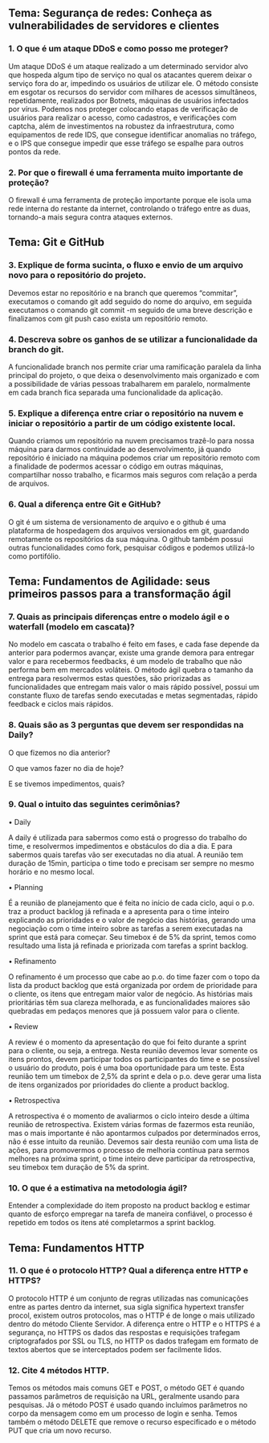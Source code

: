 ## Tema: Segurança de redes: Conheça as vulnerabilidades de servidores e clientes

### 1. O que é um ataque DDoS e como posso me proteger?

Um ataque DDoS é um ataque realizado a um determinado servidor alvo que hospeda algum tipo de serviço no qual os atacantes querem deixar o serviço fora do ar, impedindo os usuários de utilizar ele. O método consiste em esgotar os recursos do servidor com milhares de acessos simultâneos, repetidamente, realizados por Botnets, máquinas de usuários infectados por vírus.
Podemos nos proteger colocando etapas de verificação de usuários para realizar o acesso, como cadastros, e verificações com captcha, além de investimentos na robustez da infraestrutura, como equipamentos de rede IDS, que consegue identificar anomalias no tráfego, e o IPS que consegue impedir que esse tráfego se espalhe para outros pontos da rede.

### 2. Por que o firewall é uma ferramenta muito importante de proteção?

O firewall é uma ferramenta de proteção importante porque ele isola uma rede interna do restante da internet, controlando o tráfego entre as duas, tornando-a mais segura contra ataques externos.

## Tema: Git e GitHub

### 3. Explique de forma sucinta, o fluxo e envio de um arquivo novo para o repositório do projeto.

Devemos estar no repositório e na branch que queremos “commitar”, executamos o comando git add seguido do nome do arquivo, em seguida executamos o comando git commit -m seguido de uma breve descrição e finalizamos com git push caso exista um repositório remoto.

### 4. Descreva sobre os ganhos de se utilizar a funcionalidade da branch do git.

A funcionalidade branch nos permite criar uma ramificação paralela da linha principal do projeto, o que deixa o desenvolvimento mais organizado e com a possibilidade de várias pessoas trabalharem em paralelo, normalmente em cada branch fica separada uma funcionalidade da aplicação.

### 5. Explique a diferença entre criar o repositório na nuvem e iniciar o repositório a partir de um código existente local.

Quando criamos um repositório na nuvem precisamos trazê-lo para nossa máquina para darmos continuidade ao desenvolvimento, já quando repositório é iniciado na máquina podemos criar um repositório remoto com a finalidade de podermos acessar o código em outras máquinas, compartilhar nosso trabalho, e ficarmos mais seguros com relação a perda de arquivos.

### 6. Qual a diferença entre Git e GitHub?

O git é um sistema de versionamento de arquivo e o github é uma plataforma de hospedagem dos arquivos versionados em git, guardando remotamente os repositórios da sua máquina. O github também possui outras funcionalidades como fork, pesquisar códigos e podemos utilizá-lo como portifólio.

## Tema: Fundamentos de Agilidade: seus primeiros passos para a transformação ágil

### 7. Quais as principais diferenças entre o modelo ágil e o waterfall (modelo em cascata)?

No modelo em cascata o trabalho é feito em fases, e cada fase depende da anterior para podermos avançar, existe uma grande demora para entregar valor e para recebermos feedbacks, é um modelo de trabalho que não performa bem em mercados voláteis.
O método ágil quebra o tamanho da entrega para resolvermos estas questões, são priorizadas as funcionalidades que entregam mais valor o mais rápido possível, possui um constante fluxo de tarefas sendo executadas e metas segmentadas, rápido feedback e ciclos mais rápidos.

### 8. Quais são as 3 perguntas que devem ser respondidas na Daily?

O que fizemos no dia anterior?

O que vamos fazer no dia de hoje?

E se tivemos impedimentos, quais?

### 9. Qual o intuito das seguintes cerimônias?

• Daily

A daily é utilizada para sabermos como está o progresso do trabalho do time, e resolvermos impedimentos e obstáculos do dia a dia. E para sabermos quais tarefas vão ser executadas no dia atual. A reunião tem duração de 15min, participa o time todo e precisam ser sempre no mesmo horário e no mesmo local.

• Planning

É a reunião de planejamento que é feita no início de cada ciclo, aqui o p.o. traz a product backlog já refinada e a apresenta para o time inteiro explicando as prioridades e o valor de negócio das histórias, gerando uma negociação com o time inteiro sobre as tarefas a serem executadas na sprint que está para começar. Seu timebox é de 5% da sprint, temos como resultado uma lista já refinada e priorizada com tarefas a sprint backlog.

• Refinamento

O refinamento é um processo que cabe ao p.o. do time fazer com o topo da lista da product backlog que está organizada por ordem de prioridade para o cliente, os itens que entregam maior valor de negócio. As histórias mais prioritárias têm sua clareza melhorada, e as funcionalidades maiores são quebradas em pedaços menores que já possuem valor para o cliente.

• Review

A review é o momento da apresentação do que foi feito durante a sprint para o cliente, ou seja, a entrega. Nesta reunião devemos levar somente os itens prontos, devem participar todos os participantes do time e se possível o usuário do produto, pois é uma boa oportunidade para um teste. Esta reunião tem um timebox de 2,5% da sprint e dela o p.o. deve gerar uma lista de itens organizados por prioridades do cliente a product backlog.

• Retrospectiva

A retrospectiva é o momento de avaliarmos o ciclo inteiro desde a última reunião de retrospectiva. Existem várias formas de fazermos esta reunião, mas o mais importante é não apontarmos culpados por determinados erros, não é esse intuito da reunião.
Devemos sair desta reunião com uma lista de ações, para promovermos o processo de melhoria contínua para sermos melhores na próxima sprint, o time inteiro deve participar da retrospectiva, seu timebox tem duração de 5% da sprint.

### 10. O que é a estimativa na metodologia ágil?

Entender a complexidade do item proposto na product backlog e estimar quanto de esforço empregar na tarefa de maneira confiável, o processo é repetido em todos os itens até completarmos a sprint backlog.

## Tema: Fundamentos HTTP

### 11. O que é o protocolo HTTP? Qual a diferença entre HTTP e HTTPS?

O protocolo HTTP é um conjunto de regras utilizadas nas comunicações entre as partes dentro da internet, sua sigla significa hypertext transfer procol, existem outros protocolos, mas o HTTP é de longe o mais utilizado dentro do método Cliente Servidor.
A diferença entre o HTTP e o HTTPS é a segurança, no HTTPS os dados das respostas e requisições trafegam criptografados por SSL ou TLS, no HTTP os dados trafegam em formato de textos abertos que se interceptados podem ser facilmente lidos.

### 12. Cite 4 métodos HTTP.

Temos os métodos mais comuns GET e POST, o método GET é quando passamos parâmetros de requisição na URL, geralmente usando para pesquisas. Já o método POST é usado quando incluímos parâmetros no corpo da mensagem como em um processo de login e senha.
Temos também o método DELETE que remove o recurso especificado e o método PUT que cria um novo recurso.

